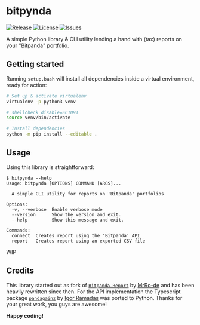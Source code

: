 # bitpynda
[![Release](https://img.shields.io/github/release/S1SYPHOS/bitpynda.svg)](https://github.com/S1SYPHOS/bitpynda/releases) [![License](https://img.shields.io/github/license/S1SYPHOS/bitpynda.svg)](https://github.com/S1SYPHOS/bitpynda/blob/main/LICENSE) [![Issues](https://img.shields.io/github/issues/S1SYPHOS/bitpynda.svg)](https://github.com/S1SYPHOS/bitpynda/issues)

A simple Python library & CLI utility lending a hand with (tax) reports on your "Bitpanda" portfolio.

## Getting started

Running `setup.bash` will install all dependencies inside a virtual environment, ready for action:

```bash
# Set up & activate virtualenv
virtualenv -p python3 venv

# shellcheck disable=SC1091
source venv/bin/activate

# Install dependencies
python -m pip install --editable .
```


## Usage

Using this library is straightforward:

```text
$ bitpynda --help
Usage: bitpynda [OPTIONS] COMMAND [ARGS]...

  A simple CLI utility for reports on 'Bitpanda' portfolios

Options:
  -v, --verbose  Enable verbose mode
  --version      Show the version and exit.
  --help         Show this message and exit.

Commands:
  connect  Creates report using the 'Bitpanda' API
  report   Creates report using an exported CSV file
```


WIP

## Credits

This library started out as fork of [`Bitpanda-Report`](https://github.com/MrRo-de/Bitpanda-Report) by [MrRo-de](https://github.com/MrRo-de) and has been heavily rewritten since then. For the API implementation the Typescript package [`pandagainz`](https://github.com/igoramadas/pandagainz) by [Igor Ramadas](https://github.com/igoramadas) was ported to Python. Thanks for your great work, you guys are awesome!

**Happy coding!**
